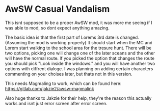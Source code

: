 # AwSW Casual Vandalism

This isnt supposed to be a proper AwSW mod, it was more me seeing if I was able to mod, so dont expect anything amazing.

The basic idea is that the first part of Lorems 3rd date is changed.
(Assuming the mod is working properly) It should start when the MC and Lorem start walking to the school area for the tresure hunt.
There will be two options, picking one will change one of the later sceans and the other will have the normal route.
If you picked the option that changes the route you should pick "Look inside the windows." and you will have another two options with diffrent dialoge.
I was planning on adding certain characters commenting on your choises later, but thats not in this version.

This needs Magmaling to work, which can be found here: https://gitlab.com/jakzie2/awsw-magmalink

Also huge thanks to Jakzie for their help, they're the reason this actually works and isnt just error screen after error screen.
